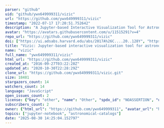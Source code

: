```yaml
---
parser: "github"
uid: "github/ywx649999311/vizic"
url: "https://github.com/ywx649999311/vizic"
timestamp: "2022-07-17 17:20:51.752642"
description: "A Jupyter-based Interactive Visualization Tool for Astronomical Catalogs"
avatar: "https://avatars.githubusercontent.com/u/11515291?v=4"
repo_url: "https://github.com/ywx649999311/vizic"
doi: ["https://ui.adsabs.harvard.edu/abs/2017A%26C....20..128Y", "https://ui.adsabs.harvard.edu/abs/2017ascl.soft01002Y/abstract"]
title: "Vizic: Jupyter-based interactive visualization tool for astronomical catalogs"
name: "vizic"
full_name: "ywx649999311/vizic"
html_url: "https://github.com/ywx649999311/vizic"
created_at: "2016-09-27T03:22:28Z"
updated_at: "2020-10-30T22:28:29Z"
clone_url: "https://github.com/ywx649999311/vizic.git"
size: 18481
stargazers_count: 14
watchers_count: 14
language: "JavaScript"
open_issues_count: 2
license: {"key": "other", "name": "Other", "spdx_id": "NOASSERTION", "url": null, "node_id": "MDc6TGljZW5zZTA="}
subscribers_count: 2
owner: {"html_url": "https://github.com/ywx649999311", "avatar_url": "https://avatars.githubusercontent.com/u/11515291?v=4", "login": "ywx649999311", "type": "User"}
topics: ["jupyter-notebook", "astronomical-catalogs"]
date: "2025-08-30 14:25:04.152797"
---
```

